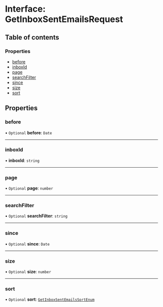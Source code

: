 # Interface: GetInboxSentEmailsRequest

## Table of contents

### Properties

- [before](GetInboxSentEmailsRequest.md#before)
- [inboxId](GetInboxSentEmailsRequest.md#inboxid)
- [page](GetInboxSentEmailsRequest.md#page)
- [searchFilter](GetInboxSentEmailsRequest.md#searchfilter)
- [since](GetInboxSentEmailsRequest.md#since)
- [size](GetInboxSentEmailsRequest.md#size)
- [sort](GetInboxSentEmailsRequest.md#sort)

## Properties

### before

• `Optional` **before**: `Date`

___

### inboxId

• **inboxId**: `string`

___

### page

• `Optional` **page**: `number`

___

### searchFilter

• `Optional` **searchFilter**: `string`

___

### since

• `Optional` **since**: `Date`

___

### size

• `Optional` **size**: `number`

___

### sort

• `Optional` **sort**: [`GetInboxSentEmailsSortEnum`](../enums/GetInboxSentEmailsSortEnum.md)
